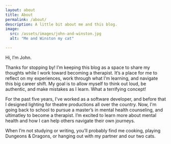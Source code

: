 ```yaml
---
layout: about
title: About
permalink: /about/
description: A little bit about me and this blog.
image: 
  src: /assets/images/john-and-winston.jpg
  alt: "Me and Winston my cat"

---
```


Hi, I’m John.

Thanks for stopping by! I’m keeping this blog as a space to share my thoughts while I work toward becoming a therapist. It’s a place for me to reflect on my experiences, work through what I’m learning, and navigate this big career shift. My goal is to allow myself to think out loud, be authentic, and make mistakes as I learn. What a terrifying concept!

For the past five years, I've worked as a software developer, and before that I designed lighting for theatre productions all over the country. Now, I'm going back to school to pursue a master’s in mental health counseling, and ultimatley to become a therapist. I’m excited to learn more about mental health and how I can help others navigate their own journeys.

When I’m not studying or writing, you’ll probably find me cooking, playing Dungeons & Dragons, or hanging out with my partner and our two cats.
